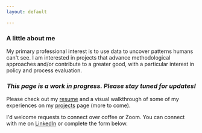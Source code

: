 ```yaml
---
layout: default

---
```


### A little about me

My primary professional interest is to use data to uncover patterns humans can't see. I am interested in projects that advance methodological approaches and/or contribute to a greater good, with a particular interest in policy and process evaluation.

<h3><p align="center"><i>This page is a work in progress. Please stay tuned for updates!</i></p></h3>

Please check out my [resume](https://nayp3.github.io/resume) and a visual walkthrough of some of my experiences on my [projects](https://nayp3.github.io/portfolio) page (more to come). 

I'd welcome requests to connect over coffee or Zoom. You can connect with me on [LinkedIn](https://www.linkedin.com/in/naypetrucelli/) or complete the form below. 
